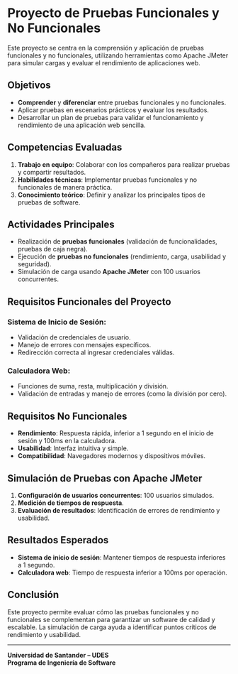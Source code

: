 # Proyecto de Pruebas Funcionales y No Funcionales

Este proyecto se centra en la comprensión y aplicación de pruebas funcionales y no funcionales, utilizando herramientas como Apache JMeter para simular cargas y evaluar el rendimiento de aplicaciones web.

## Objetivos
- **Comprender** y **diferenciar** entre pruebas funcionales y no funcionales.
- Aplicar pruebas en escenarios prácticos y evaluar los resultados.
- Desarrollar un plan de pruebas para validar el funcionamiento y rendimiento de una aplicación web sencilla.

## Competencias Evaluadas
1. **Trabajo en equipo**: Colaborar con los compañeros para realizar pruebas y compartir resultados.
2. **Habilidades técnicas**: Implementar pruebas funcionales y no funcionales de manera práctica.
3. **Conocimiento teórico**: Definir y analizar los principales tipos de pruebas de software.

## Actividades Principales
- Realización de **pruebas funcionales** (validación de funcionalidades, pruebas de caja negra).
- Ejecución de **pruebas no funcionales** (rendimiento, carga, usabilidad y seguridad).
- Simulación de carga usando **Apache JMeter** con 100 usuarios concurrentes.

## Requisitos Funcionales del Proyecto
### Sistema de Inicio de Sesión:
- Validación de credenciales de usuario.
- Manejo de errores con mensajes específicos.
- Redirección correcta al ingresar credenciales válidas.
  
### Calculadora Web:
- Funciones de suma, resta, multiplicación y división.
- Validación de entradas y manejo de errores (como la división por cero).

## Requisitos No Funcionales
- **Rendimiento**: Respuesta rápida, inferior a 1 segundo en el inicio de sesión y 100ms en la calculadora.
- **Usabilidad**: Interfaz intuitiva y simple.
- **Compatibilidad**: Navegadores modernos y dispositivos móviles.

## Simulación de Pruebas con Apache JMeter
1. **Configuración de usuarios concurrentes**: 100 usuarios simulados.
2. **Medición de tiempos de respuesta**.
3. **Evaluación de resultados**: Identificación de errores de rendimiento y usabilidad.

## Resultados Esperados
- **Sistema de inicio de sesión**: Mantener tiempos de respuesta inferiores a 1 segundo.
- **Calculadora web**: Tiempo de respuesta inferior a 100ms por operación.

## Conclusión
Este proyecto permite evaluar cómo las pruebas funcionales y no funcionales se complementan para garantizar un software de calidad y escalable. La simulación de carga ayuda a identificar puntos críticos de rendimiento y usabilidad.

---

**Universidad de Santander – UDES**  
**Programa de Ingeniería de Software**
